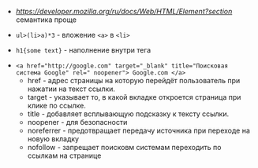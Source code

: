 - _https://developer.mozilla.org/ru/docs/Web/HTML/Element?section_ семантика
  проще

- `ul>(li>a)*3` - вложение `<а>` в `<li>`
- `h1{some text}` - наполнение внутри тега

* `<a href="http://google.com" target="_blank" title="Поисковая система Google" rel=" noopener"> Google.com </a>`
  - href - адрес страницы на которую перейдёт пользователь при нажатии на текст
    ссылки.
  - target - указывает то, в какой вкладке откроется страница при клике по
    ссылке.
  - title - добавляет всплывающую подсказку к тексту ссылки.
  - noopener - для безопасности
  - noreferrer - предотвращает передачу источника при переходе на новую вкладку
  - nofollow - запрещает поисковм системам переходить по ссылкам на странице
